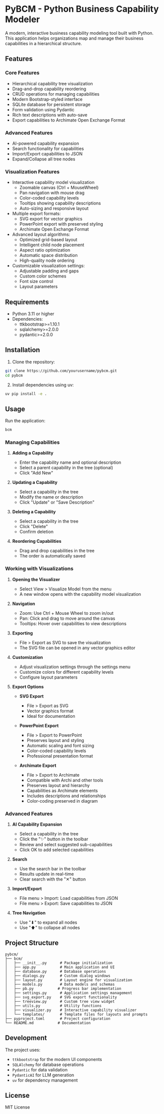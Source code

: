 # PyBCM - Python Business Capability Modeler

A modern, interactive business capability modeling tool built with Python. This application helps organizations map and manage their business capabilities in a hierarchical structure.

## Features

### Core Features
- Hierarchical capability tree visualization
- Drag-and-drop capability reordering
- CRUD operations for managing capabilities
- Modern Bootstrap-styled interface
- SQLite database for persistent storage
- Form validation using Pydantic
- Rich text descriptions with auto-save
- Export capabilities to Archimate Open Exchange Format

### Advanced Features
- AI-powered capability expansion
- Search functionality for capabilities
- Import/Export capabilities to JSON
- Expand/Collapse all tree nodes

### Visualization Features
- Interactive capability model visualization
  - Zoomable canvas (Ctrl + MouseWheel)
  - Pan navigation with mouse drag
  - Color-coded capability levels
  - Tooltips showing capability descriptions
  - Auto-sizing and responsive layout
- Multiple export formats:
  - SVG export for vector graphics
  - PowerPoint export with preserved styling
  - Archimate Open Exchange Format
- Advanced layout algorithms:
  - Optimized grid-based layout
  - Intelligent child node placement
  - Aspect ratio optimization
  - Automatic space distribution
  - High-quality node ordering
- Customizable visualization settings:
  - Adjustable padding and gaps
  - Custom color schemes
  - Font size control
  - Layout parameters

## Requirements

- Python 3.11 or higher
- Dependencies:
  - ttkbootstrap>=1.10.1
  - sqlalchemy>=2.0.0
  - pydantic>=2.0.0

## Installation

1. Clone the repository:
```bash
git clone https://github.com/yourusername/pybcm.git
cd pybcm
```

2. Install dependencies using uv:
```bash
uv pip install -e .
```

## Usage

Run the application:
```bash
bcm
```

### Managing Capabilities

1. **Adding a Capability**
   - Enter the capability name and optional description
   - Select a parent capability in the tree (optional)
   - Click "Add New"

2. **Updating a Capability**
   - Select a capability in the tree
   - Modify the name or description
   - Click "Update" or "Save Description"

3. **Deleting a Capability**
   - Select a capability in the tree
   - Click "Delete"
   - Confirm deletion

4. **Reordering Capabilities**
   - Drag and drop capabilities in the tree
   - The order is automatically saved

### Working with Visualizations

1. **Opening the Visualizer**
   - Select View > Visualize Model from the menu
   - A new window opens with the capability model visualization

2. **Navigation**
   - Zoom: Use Ctrl + Mouse Wheel to zoom in/out
   - Pan: Click and drag to move around the canvas
   - Tooltips: Hover over capabilities to view descriptions

3. **Exporting**
   - File > Export as SVG to save the visualization
   - The SVG file can be opened in any vector graphics editor

4. **Customization**
   - Adjust visualization settings through the settings menu
   - Customize colors for different capability levels
   - Configure layout parameters

4. **Export Options**
   - **SVG Export**
     - File > Export as SVG
     - Vector graphics format
     - Ideal for documentation
   
   - **PowerPoint Export**
     - File > Export to PowerPoint
     - Preserves layout and styling
     - Automatic scaling and font sizing
     - Color-coded capability levels
     - Professional presentation format
   
   - **Archimate Export**
     - File > Export to Archimate
     - Compatible with Archi and other tools
     - Preserves layout and hierarchy
     - Capabilities as Archimate elements
     - Includes descriptions and relationships
     - Color-coding preserved in diagram

### Advanced Features

1. **AI Capability Expansion**
   - Select a capability in the tree
   - Click the "✨" button in the toolbar
   - Review and select suggested sub-capabilities
   - Click OK to add selected capabilities

2. **Search**
   - Use the search bar in the toolbar
   - Results update in real-time
   - Clear search with the "✕" button

3. **Import/Export**
   - File menu > Import: Load capabilities from JSON
   - File menu > Export: Save capabilities to JSON

4. **Tree Navigation**
   - Use "⬇" to expand all nodes
   - Use "⬆" to collapse all nodes

## Project Structure

```
pybcm/
├── bcm/
│   ├── __init__.py      # Package initialization
│   ├── app.py           # Main application and UI
│   ├── database.py      # Database operations
│   ├── dialogs.py       # Custom dialog windows
│   ├── layout.py        # Layout engine for visualization
│   ├── models.py        # Data models and schemas
│   ├── pb.py           # Progress bar implementation
│   ├── settings.py      # Application settings management
│   ├── svg_export.py    # SVG export functionality
│   ├── treeview.py      # Custom tree view widget
│   ├── utils.py         # Utility functions
│   ├── visualizer.py    # Interactive capability visualizer
│   └── templates/       # Template files for layouts and prompts
├── pyproject.toml       # Project configuration
└── README.md           # Documentation
```

## Development

The project uses:
- `ttkbootstrap` for the modern UI components
- `SQLAlchemy` for database operations
- `Pydantic` for data validation
- `PydanticAI` for LLM generation
- `uv` for dependency management

## License

MIT License
